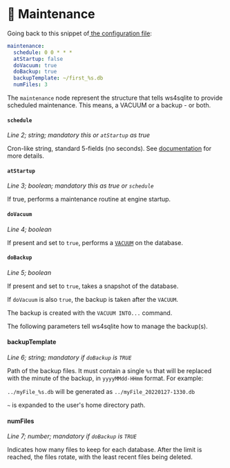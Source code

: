 # 🔨 Maintenance

Going back to this snippet of[ the configuration file](configuration-file.md):

```yaml
maintenance:
  schedule: 0 0 * * *
  atStartup: false
  doVacuum: true
  doBackup: true
  backupTemplate: ~/first_%s.db
  numFiles: 3
```

The `maintenance` node represent the structure that tells ws4sqlite to provide scheduled maintenance. This means, a VACUUM or a backup - or both.

#### `schedule`

_Line 2; string; mandatory this or `atStartup` as true_

Cron-like string, standard 5-fields (no seconds). See [documentation](https://www.adminschoice.com/crontab-quick-reference) for more details.

#### `atStartup`

_Line 3; boolean; mandatory this as true or `schedule`_

If true, performs a maintenance routine at engine startup.

#### `doVacuum`

_Line 4; boolean_

If present and set to `true`, performs a [`VACUUM`](https://www.sqlite.org/lang\_vacuum.html) on the database.

#### `doBackup`

_Line 5; boolean_

If present and set to `true`, takes a snapshot of the database.

If `doVacuum` is also `true`, the backup is taken after the `VACUUM`.

The backup is created with the `VACUUM INTO...` command.

The following parameters tell ws4sqlite how to manage the backup(s).

#### backupTemplate

_Line 6; string; mandatory if `doBackup` is `TRUE`_

Path of the backup files. It must contain a single `%s` that will be replaced with the minute of the backup, in `yyyyMMdd-HHmm` format. For example:

`../myFile_%s.db` will be generated as `../myFile_20220127-1330.db`

`~` is expanded to the user's home directory path.

#### numFiles

_Line 7; number; mandatory if `doBackup` is `TRUE`_

Indicates how many files to keep for each database. After the limit is reached, the files rotate, with the least recent files being deleted.

